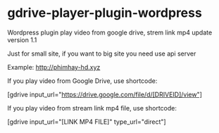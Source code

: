 # gdrive-player-plugin-wordpress
Wordpress plugin play video from google drive, strem link mp4 update version 1.1



Just for small site, if you want to big site you need use api server



Example: http://phimhay-hd.xyz



If you play video from Google Drive, use shortcode:

[gdrive input_url="https://drive.google.com/file/d/[DRIVEID]/view"]



If you play video from stream link mp4 file, use shortcode:

[gdrive input_url="[LINK MP4 FILE]" type_url="direct"]
